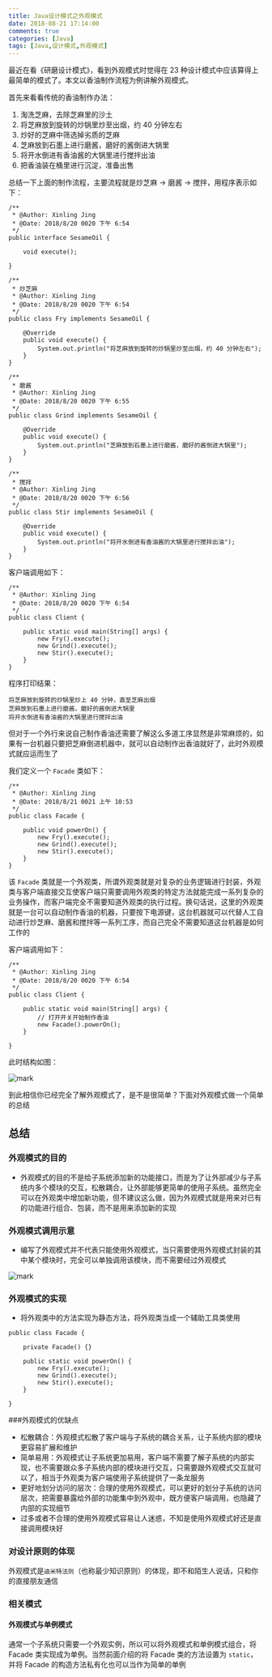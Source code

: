 ```yaml
---
title: Java设计模式之外观模式
date: 2018-08-21 17:14:00
comments: true
categories: [Java]
tags: [Java,设计模式,外观模式]
---
```


最近在看《研磨设计模式》，看到外观模式时觉得在 23 种设计模式中应该算得上最简单的模式了。本文以香油制作流程为例讲解外观模式。

<!-- more -->

首先来看看传统的香油制作办法：

1. 淘洗芝麻，去除芝麻里的沙土
2. 将芝麻放到旋转的炒锅里炒至出烟，约 40 分钟左右
3. 炒好的芝麻中筛选掉劣质的芝麻
4. 芝麻放到石墨上进行磨酱，磨好的酱倒进大锅里
5. 将开水倒进有香油酱的大锅里进行搅拌出油
6. 把香油装在桶里进行沉淀，准备出售

总结一下上面的制作流程，主要流程就是炒芝麻 -> 磨酱 -> 搅拌，用程序表示如下：

```
/**
 * @Author: Xinling Jing
 * @Date: 2018/8/20 0020 下午 6:54
 */
public interface SesameOil {

	void execute();

}
```

```
/**
 * 炒芝麻
 * @Author: Xinling Jing
 * @Date: 2018/8/20 0020 下午 6:54
 */
public class Fry implements SesameOil {

	@Override
	public void execute() {
		System.out.println("将芝麻放到旋转的炒锅里炒至出烟，约 40 分钟左右");
	}
}
```

```
/**
 * 磨酱
 * @Author: Xinling Jing
 * @Date: 2018/8/20 0020 下午 6:55
 */
public class Grind implements SesameOil {

	@Override
	public void execute() {
		System.out.println("芝麻放到石墨上进行磨酱，磨好的酱倒进大锅里");
	}
}
```

```
/**
 * 搅拌
 * @Author: Xinling Jing
 * @Date: 2018/8/20 0020 下午 6:56
 */
public class Stir implements SesameOil {

	@Override
	public void execute() {
		System.out.println("将开水倒进有香油酱的大锅里进行搅拌出油");
	}
}
```

客户端调用如下：

```
/**
 * @Author: Xinling Jing
 * @Date: 2018/8/20 0020 下午 6:54
 */
public class Client {

	public static void main(String[] args) {
		new Fry().execute();
		new Grind().execute();
		new Stir().execute();
	}
}
```

程序打印结果：

```
将芝麻放到旋转的炒锅里炒上 40 分钟，直至芝麻出烟
芝麻放到石墨上进行磨酱，磨好的酱倒进大锅里
将开水倒进有香油酱的大锅里进行搅拌出油
```

但对于一个外行来说自己制作香油还需要了解这么多道工序显然是非常麻烦的，如果有一台机器只要把芝麻倒进机器中，就可以自动制作出香油就好了，此时外观模式就应运而生了

我们定义一个 `Facade` 类如下：

```
/**
 * @Author: Xinling Jing
 * @Date: 2018/8/21 0021 上午 10:53
 */
public class Facade {

	public void powerOn() {
		new Fry().execute();
		new Grind().execute();
		new Stir().execute();
	}
}
```
该 `Facade` 类就是一个外观类，所谓外观类就是对复杂的业务逻辑进行封装，外观类与客户端直接交互使客户端只需要调用外观类的特定方法就能完成一系列复杂的业务操作，而客户端完全不需要知道外观类的执行过程。换句话说，这里的外观类就是一台可以自动制作香油的机器，只要按下电源键，这台机器就可以代替人工自动进行炒芝麻、磨酱和搅拌等一系列工序，而自己完全不需要知道这台机器是如何工作的

客户端调用如下：

```
/**
 * @Author: Xinling Jing
 * @Date: 2018/8/20 0020 下午 6:54
 */
public class Client {

	public static void main(String[] args) {
		// 打开开关开始制作香油
		new Facade().powerOn();
	}

}
```

此时结构如图：


![mark](http://imgblog.kuranado.com/blog/180821/j50g3JLah5.png)

到此相信你已经完全了解外观模式了，是不是很简单？下面对外观模式做一个简单的总结

## 总结

### 外观模式的目的

- 外观模式的目的不是给子系统添加新的功能接口，而是为了让外部减少与子系统内多个模块的交互，松散耦合，让外部能够更简单的使用子系统。虽然完全可以在外观类中增加新功能，但不建议这么做，因为外观模式就是用来对已有的功能进行组合、包装，而不是用来添加新的实现

### 外观模式调用示意

- 编写了外观模式并不代表只能使用外观模式，当只需要使用外观模式封装的其中某个模块时，完全可以单独调用该模块，而不需要经过外观模式

![mark](http://imgblog.kuranado.com/blog/180821/IbJB6095kd.png)

### 外观模式的实现

- 将外观类中的方法实现为静态方法，将外观类当成一个辅助工具类使用

```
public class Facade {

	private Facade() {}

	public static void powerOn() {
		new Fry().execute();
		new Grind().execute();
		new Stir().execute();
	}

}
```

###外观模式的优缺点

- 松散耦合：外观模式松散了客户端与子系统的耦合关系，让子系统内部的模块更容易扩展和维护
- 简单易用：外观模式让子系统更加易用，客户端不需要了解子系统的内部实现，也不需要跟众多子系统内部的模块进行交互，只需要跟外观模式交互就可以了，相当于外观类为客户端使用子系统提供了一条龙服务
- 更好地划分访问的层次：合理的使用外观模式，可以更好的划分子系统的访问层次，把需要暴露给外部的功能集中到外观中，既方便客户端调用，也隐藏了内部的实现细节
- 过多或者不合理的使用外观模式容易让人迷惑，不知是使用外观模式好还是直接调用模块好

### 对设计原则的体现

外观模式是`迪米特法则`（也称最少知识原则）的体现，即不和陌生人说话，只和你的直接朋友通信

### 相关模式

#### 外观模式与单例模式

通常一个子系统只需要一个外观实例，所以可以将外观模式和单例模式组合，将 Facade 类实现成为单例。当然前面介绍的将 Facade 类的方法设置为 `static`，并将 Facade 的构造方法私有化也可以当作为简单的单例